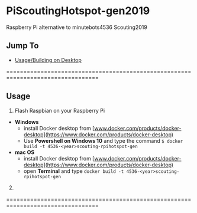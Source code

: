 # PiScoutingHotspot-gen2019
Raspberry Pi alternative to minutebots4536 Scouting2019

## Jump To
- [Usage/Building on Desktop](/README.md#usage)

=================================================================================
## Usage
1. Flash Raspbian on your Raspberry Pi
  - **Windows** 
    - install Docker desktop from [www.docker.com/products/docker-desktop](https://www.docker.com/products/docker-desktop)
    - Use **Powershell on Windows 10** and type the command `$ docker build -t 4536-<year>scouting-rpihotspot-gen`
  - **mac OS**
    - install Docker desktop from [www.docker.com/products/docker-desktop](https://www.docker.com/products/docker-desktop)
    - open **Terminal** and type `docker build -t 4536-<year>scouting-rpihotspot-gen`
2. 

=================================================================================
